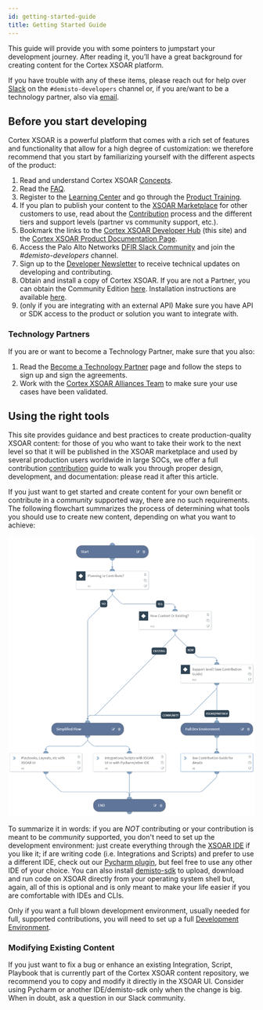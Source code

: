 ```yaml
---
id: getting-started-guide
title: Getting Started Guide
---
```


This guide will provide you with some pointers to jumpstart your development journey. After reading it, you’ll have a great background for creating content for the Cortex XSOAR platform.

If you have trouble with any of these items, please reach out for help over [Slack](https://start.paloaltonetworks.com/join-our-slack-community) on the `#demisto-developers` channel or, if you are/want to be a technology partner, also via [email](mailto:soar.alliances@paloaltonetworks.com).
 
## Before you start developing

Cortex XSOAR is a powerful platform that comes with a rich set of features and functionality that allow for a high degree of customization: we therefore recommend that you start by familiarizing yourself with the different aspects of the product:

1. Read and understand Cortex XSOAR [Concepts](../concepts/concepts).
1. Read the [FAQ](../concepts/faq).
1. Register to the [Learning Center](http://education.paloaltonetworks.com/learningcenter) and go through the [Product Training](../partners/become-a-tech-partner#3-take-required-training).
1. If you plan to publish your content to the [XSOAR Marketplace](../partners/marketplace) for other customers to use, read about the [Contribution](../contributing/contributing) process and the different tiers and support levels (partner vs community support, etc.).
1. Bookmark the links to the [Cortex XSOAR Developer Hub](https://xsoar.pan.dev/docs/) (this site) and the [Cortex XSOAR Product Documentation Page](https://docs.paloaltonetworks.com/cortex/cortex-xsoar.html).
1. Access the Palo Alto Networks [DFIR Slack Community](https://start.paloaltonetworks.com/join-our-slack-community) and join the *#demisto-developers* channel.
1. Sign up to the [Developer Newsletter](https://start.paloaltonetworks.com/cortex-xsoar-developer-newsletter.html) to receive technical updates on developing and contributing.
1. Obtain and install a copy of Cortex XSOAR. If you are not a Partner, you can obtain the Community Edition [here](https://start.paloaltonetworks.com/sign-up-for-demisto-free-edition). Installation instructions are available [here](https://docs.paloaltonetworks.com/cortex/cortex-xsoar/6-0/cortex-xsoar-admin/installation.html).
1. (only if you are integrating with an external API) Make sure you have API or SDK access to the product or solution you want to integrate with.

### Technology Partners

If you are or want to become a Technology Partner, make sure that you also:

1. Read the [Become a Technology Partner](../partners/become-a-tech-partner) page and follow the steps to sign up and sign the agreements.
1. Work with the [Cortex XSOAR Alliances Team](mailto:soar.alliances@paloaltonetworks.com) to make sure your use cases have been validated.

## Using the right tools

This site provides guidance and best practices to create production-quality XSOAR content: for those of you who want to take their work to the next level so that it will be published in the XSOAR marketplace and used by several production users worldwide in large SOCs, we offer a full contribution [contribution](../contributing/contributing) guide to walk you through proper design, development, and documentation: please read it after this article.

If you just want to get started and create content for your own benefit or contribute in a *community* supported way, there are no such requirements. The following flowchart summarizes the process of determining what tools you should use to create new content, depending on what you want to achieve:

![Tool Flowchart](../doc_imgs/concepts/tool-flowchart.png)

To summarize it in words: if you are *NOT* contributing or your contribution is meant to be *community* supported, you don't need to set up the development environment: just create everything through the [XSOAR IDE](../concepts/xsoar-ide) if you like it; if are writing code (i.e. Integrations and Scripts) and prefer to use a different IDE, check out our [Pycharm plugin](../concepts/pycharm-plugin), but feel free to use any other IDE of your choice. You can also install [demisto-sdk](https://github.com/demisto/demisto-sdk) to upload, download and run code on XSOAR directly from your operating system shell but, again, all of this is optional and is only meant to make your life easier if you are comfortable with IDEs and CLIs.

Only if you want a full blown development environment, usually needed for full, supported contributions, you will need to set up a full  [Development Environment](../concepts/dev-setup).

### Modifying Existing Content

If you just want to fix a bug or enhance an existing Integration, Script, Playbook that is currently part of the Cortex XSOAR content repository, we recommend you to copy and modify it directly in the XSOAR UI. Consider using Pycharm or another IDE/demisto-sdk only when the change is big. When in doubt, ask a question in our Slack community.


